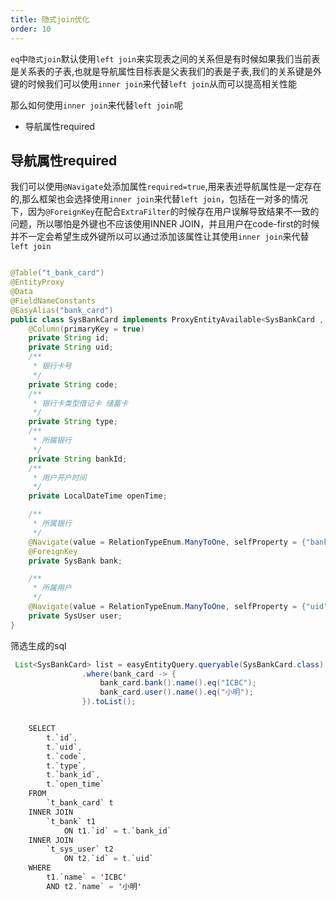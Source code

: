 ```yaml
---
title: 隐式join优化
order: 10
---
```


`eq`中`隐式join`默认使用`left join`来实现表之间的关系但是有时候如果我们当前表是关系表的子表,也就是导航属性目标表是父表我们的表是子表,我们的关系键是外键的时候我们可以使用`inner join`来代替`left join`从而可以提高相关性能

那么如何使用`inner join`来代替`left join`呢
- 导航属性required


## 导航属性required
我们可以使用`@Navigate`处添加属性`required=true`,用来表述导航属性是一定存在的,那么框架也会选择使用`inner join`来代替`left join`，包括在一对多的情况下，因为`@ForeignKey`在配合`ExtraFilter`的时候存在用户误解导致结果不一致的问题，所以哪怕是外键也不应该使用INNER JOIN，并且用户在code-first的时候并不一定会希望生成外键所以可以通过添加该属性让其使用`inner join`来代替`left join`

```java

@Table("t_bank_card")
@EntityProxy
@Data
@FieldNameConstants
@EasyAlias("bank_card")
public class SysBankCard implements ProxyEntityAvailable<SysBankCard , SysBankCardProxy>, Serializable {
    @Column(primaryKey = true)
    private String id;
    private String uid;
    /**
     * 银行卡号
     */
    private String code;
    /**
     * 银行卡类型借记卡 储蓄卡
     */
    private String type;
    /**
     * 所属银行
     */
    private String bankId;
    /**
     * 用户开户时间
     */
    private LocalDateTime openTime;

    /**
     * 所属银行
     */
    @Navigate(value = RelationTypeEnum.ManyToOne, selfProperty = {"bankId"}, targetProperty = {"id"}, required=true)
    @ForeignKey
    private SysBank bank;

    /**
     * 所属用户
     */
    @Navigate(value = RelationTypeEnum.ManyToOne, selfProperty = {"uid"}, targetProperty = {"id"},required = true)
    private SysUser user;
}
```


筛选生成的sql
```java
 List<SysBankCard> list = easyEntityQuery.queryable(SysBankCard.class)
                .where(bank_card -> {
                    bank_card.bank().name().eq("ICBC");
                    bank_card.user().name().eq("小明");
                }).toList();


    SELECT
        t.`id`,
        t.`uid`,
        t.`code`,
        t.`type`,
        t.`bank_id`,
        t.`open_time` 
    FROM
        `t_bank_card` t 
    INNER JOIN
        `t_bank` t1 
            ON t1.`id` = t.`bank_id` 
    INNER JOIN
        `t_sys_user` t2 
            ON t2.`id` = t.`uid` 
    WHERE
        t1.`name` = 'ICBC' 
        AND t2.`name` = '小明'
```
